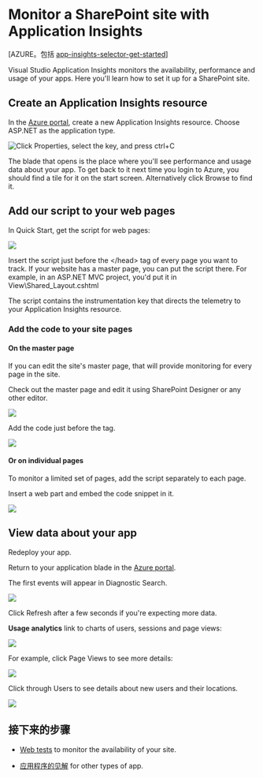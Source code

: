 <properties 
	pageTitle="Monitor a SharePoint site with Application Insights" 
	description="Start monitoring a new application with a new instrumentation key" 
	services="application-insights" 
    documentationCenter=""
	authors="alancameronwills" 
	manager="douge"/>

<tags 
	ms.service="application-insights" 
	ms.workload="tbd" 
	ms.tgt_pltfrm="ibiza" 
	ms.devlang="na" 
	ms.topic="article" 
	ms.date="07/13/2015" 
	ms.author="awills"/>

# Monitor a SharePoint site with Application Insights


[AZURE。包括 [app-insights-selector-get-started](../../includes/app-insights-selector-get-started.md)]

Visual Studio Application Insights monitors the availability, performance and usage of your apps. Here you'll learn how to set it up for a SharePoint site.


## Create an Application Insights resource


In the [Azure portal](http://portal.azure.com), create a new Application Insights resource. Choose ASP.NET as the application type.

![Click Properties, select the key, and press ctrl+C](./media/app-insights-sharepoint/01-new.png)


The blade that opens is the place where you'll see performance and usage data about your app. To get back to it next time you login to Azure, you should find a tile for it on the start screen. Alternatively click Browse to find it.
    


## Add our script to your web pages

In Quick Start, get the script for web pages:

![](./media/app-insights-sharepoint/02-monitor-web-page.png)

Insert the script just before the &lt;/head&gt; tag of every page you want to track. If your website has a master page, you can put the script there. For example, in an ASP.NET MVC project, you'd put it in View\Shared\_Layout.cshtml

The script contains the instrumentation key that directs the telemetry to your Application Insights resource.

### Add the code to your site pages

#### On the master page

If you can edit the site's master page, that will provide monitoring for every page in the site.

Check out the master page and edit it using SharePoint Designer or any other editor.

![](./media/app-insights-sharepoint/03-master.png)


Add the code just before the </head> tag. 


![](./media/app-insights-sharepoint/04-code.png)

#### Or on individual pages

To monitor a limited set of pages, add the script separately to each page. 

Insert a web part and embed the code snippet in it.


![](./media/app-insights-sharepoint/05-page.png)


## View data about your app

Redeploy your app.

Return to your application blade in the [Azure portal](http://portal.azure.com).

The first events will appear in Diagnostic Search. 

![](./media/app-insights-sharepoint/09-search.png)

Click Refresh after a few seconds if you're expecting more data.

**Usage analytics** link to charts of users, sessions and page views:

![](./media/app-insights-sharepoint/06-usage.png)

For example, click Page Views to see more details: 

![](./media/app-insights-sharepoint/07-pages.png)

Click through Users to see details about new users and their locations.


![](./media/app-insights-sharepoint/08-users.png)



## 接下来的步骤

* [Web tests](app-insights-monitor-web-app-availability.md) to monitor the availability of your site.

* [应用程序的见解](app-insights-get-started.md) for other types of app.



<!--Link references-->


 